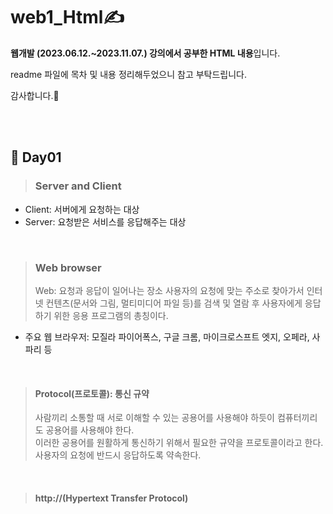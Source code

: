 # web1_Html✍️
**웹개발 (2023.06.12.~2023.11.07.) 강의에서 공부한 HTML 내용**입니다.

readme 파일에 목차 및 내용 정리해두었으니 참고 부탁드립니다.

감사합니다.🥰


<br><br>

## 📝 Day01
> ### Server and Client
- Client: 서버에게 요청하는 대상
- Server: 요청받은 서비스를 응답해주는 대상

<br>

> ### Web browser  
> Web: 요청과 응답이 일어나는 장소
> 사용자의 요청에 맞는 주소로 찾아가서 인터넷 컨텐츠(문서와 그림, 멀티미디어 파일 등)를 검색 및 열람 후 사용자에게 응답하기 위한 응용 프로그램의 총칭이다.
- 주요 웹 브라우저: 모질라 파이어폭스, 구글 크롬, 마이크로스프트 엣지, 오페라, 사파리 등

<br>

> #### Protocol(프로토콜): 통신 규약
> 사람끼리 소통할 때 서로 이해할 수 있는 공용어를 사용해야 하듯이 컴퓨터끼리도 공용어를 사용해야 한다.  
> 이러한 공용어를 원활하게 통신하기 위해서 필요한 규약을 프로토콜이라고 한다.  
> 사용자의 요청에 반드시 응답하도록 약속한다.

<br>

> #### http://(Hypertext Transfer Protocol)

















